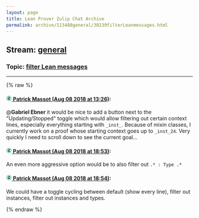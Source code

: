 ```yaml
---
layout: page
title: Lean Prover Zulip Chat Archive 
permalink: archive/113488general/30239filterLeanmessages.html
---
```


## Stream: [general](index.html)
### Topic: [filter Lean messages](30239filterLeanmessages.html)

---


{% raw %}
#### [![Click to go to Zulip](../../assets/img/zulip2.png) Patrick Massot (Aug 08 2018 at 13:26)](https://leanprover.zulipchat.com/#narrow/stream/113488-general/topic/filter%20Lean%20messages/near/131101820):
@**Gabriel Ebner** it would be nice to add a button next to the "Updating/Stopped" toggle which would allow filtering out certain context lines, especially everything starting with `_inst_`. Because of mixin classes, I currently work on a proof whose starting context goes up to `_inst_24`. Very quickly I need to scroll down to see the current goal...

#### [![Click to go to Zulip](../../assets/img/zulip2.png) Patrick Massot (Aug 08 2018 at 18:53)](https://leanprover.zulipchat.com/#narrow/stream/113488-general/topic/filter%20Lean%20messages/near/131119745):
An even more aggressive option would be to also filter out `.* : Type .*`

#### [![Click to go to Zulip](../../assets/img/zulip2.png) Patrick Massot (Aug 08 2018 at 18:54)](https://leanprover.zulipchat.com/#narrow/stream/113488-general/topic/filter%20Lean%20messages/near/131119811):
We could have a toggle cycling between default (show every line), filter out instances, filter out instances and types.


{% endraw %}
